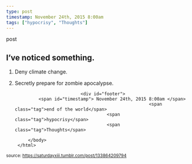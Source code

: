 ```yaml
---
type: post
timestamp: November 24th, 2015 8:00am
tags: ["hypocrisy", "Thoughts"]
---
```

post
## I’ve noticed something. ##
                    
1. Deny climate change.

2. Secretly prepare for zombie apocalypse.

                
                
                
                
                
                
                                <div id="footer">
                <span id="timestamp"> November 24th, 2015 8:00am </span>
                                                          <span class="tag">end of the world</span>
                                          <span class="tag">hypocrisy</span>
                                          <span class="tag">Thoughts</span>
                                                    
            </body>
        </html>

        
<small>source: https://saturdayxiii.tumblr.com/post/133864209794</small>